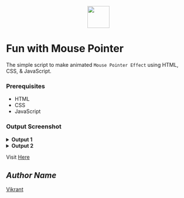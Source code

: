 <div align="center">
  <img height="60" src="https://user-images.githubusercontent.com/85709371/154445204-110690bf-eee8-456c-bdfe-60d527f691ad.png">
</div>

# Fun with Mouse Pointer
The simple script to make animated `Mouse Pointer Effect` using HTML, CSS, & JavaScript.

### Prerequisites
- HTML
- CSS
- JavaScript

### Output Screenshot
<details><summary><b>Output 1</b></summary>
  <p align="center">
    <a href="Outputs/output1.png"><img src="https://user-images.githubusercontent.com/85709371/154446329-c3329063-f762-4543-a2af-2737cf47cc8c.png" alt="output 1"></a>
  </p>
</details>

<details><summary><b>Output 2</b></summary>
  <p align="center">
    <a href="Outputs/output2.png"><img src="https://user-images.githubusercontent.com/85709371/154446644-472c5fbf-ef3d-4d87-bf86-c937321f5472.png)" alt="output 2"></a>
  </p>
</details>

Visit <a href="https://vikrant-v28.github.io/animated_bulb/">Here</a>

## *Author Name*
[Vikrant](https://github.com/vikrant-v28)

